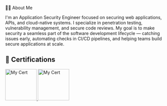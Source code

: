 🧑‍💻 About Me

I'm an Application Security Engineer focused on securing web applications, APIs, and cloud-native systems. I specialize in penetration testing, vulnerability management, and secure code reviews.
My goal is to make security a seamless part of the software development lifecycle — catching issues early, automating checks in CI/CD pipelines, and helping teams build secure applications at scale.



<h2>🏅 Certifications</h2>

<a href="https://certs.ine.com/c33029bc-a71f-4a9d-808d-20c13cd32538#acc.bo7uT0xX" target="_blank">
  <img src="https://assets.ine.com/certifications/badges/eJPT.png" width="100" alt="My Cert"/>
</a>
<a href="https://certs.ine.com/1dc0aa27-2b00-4376-91a3-b2dd323533f3#acc.QBYDSsH4" target="_blank">
  <img src="https://assets.ine.com/certifications/icca/ICCA-badge.png" width="100" alt="My Cert"/>
</a>

